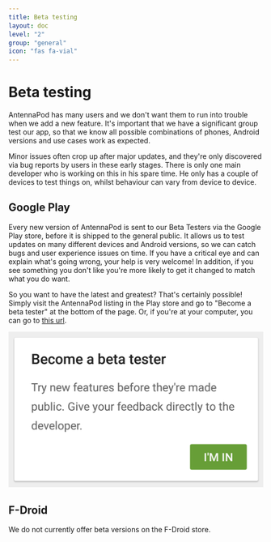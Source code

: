 ```yaml
---
title: Beta testing
layout: doc
level: "2"
group: "general"
icon: "fas fa-vial"
---
```


# Beta testing

AntennaPod has many users and we don't want them to run into trouble when we add a new feature. It's important that we have a significant group test our app, so that we know all possible combinations of phones, Android versions and use cases work as expected.

Minor issues often crop up after major updates, and they're only discovered via bug reports by users in these early stages. There is only one main developer who is working on this in his spare time. He only has a couple of devices to test things on, whilst behaviour can vary from device to device.

## Google Play
Every new version of AntennaPod is sent to our Beta Testers via the Google Play store, before it is shipped to the general public. It allows us to test updates on many different devices and Android versions, so we can catch bugs and user experience issues on time. If you have a critical eye and can explain what's going wrong, your help is very welcome! In addition, if you see something you don't like you're more likely to get it changed to match what you do want.

So you want to have the latest and greatest? That's certainly possible! Simply visit the AntennaPod listing in the Play store and go to "Become a beta tester" at the bottom of the page. Or, if you're at your computer, you can go to [this url](https://play.google.com/apps/testing/de.danoeh.antennapod).

![Become a beta tester!](/assets/images/documentation/project-beta.png)

## F-Droid
We do not currently offer beta versions on the F-Droid store.
